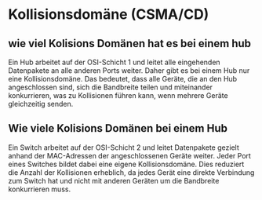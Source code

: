 # Kollisionsdomäne (CSMA/CD)
## wie viel Kolisions Domänen hat es bei einem hub 
Ein Hub arbeitet auf der OSI-Schicht 1 und leitet alle eingehenden Datenpakete an alle anderen Ports weiter. Daher gibt es bei einem Hub nur eine Kollisionsdomäne. Das bedeutet, dass alle Geräte, die an den Hub angeschlossen sind, sich die Bandbreite teilen und miteinander konkurrieren, was zu Kollisionen führen kann, wenn mehrere Geräte gleichzeitig senden.

## Wie viele Kolisions Domänen bei einem Hub
Ein Switch arbeitet auf der OSI-Schicht 2 und leitet Datenpakete gezielt anhand der MAC-Adressen der angeschlossenen Geräte weiter. Jeder Port eines Switches bildet dabei eine eigene Kollisionsdomäne. Dies reduziert die Anzahl der Kollisionen erheblich, da jedes Gerät eine direkte Verbindung zum Switch hat und nicht mit anderen Geräten um die Bandbreite konkurrieren muss.
